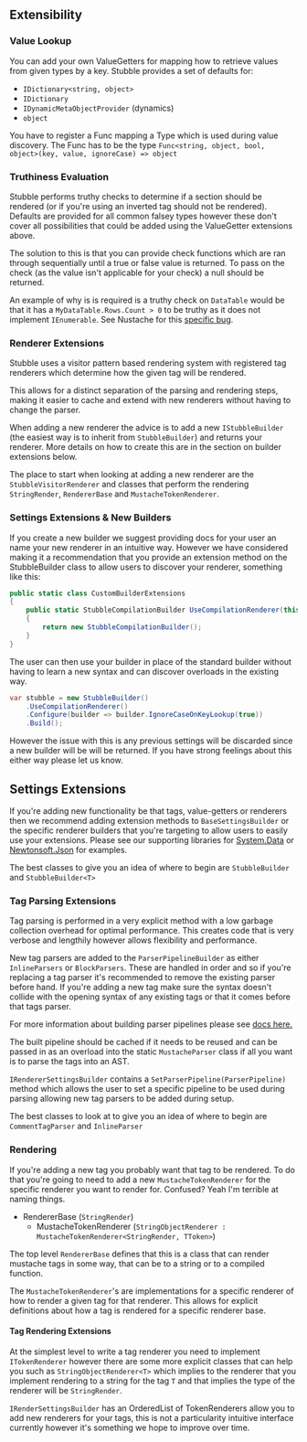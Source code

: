## Extensibility

### Value Lookup

You can add your own ValueGetters for mapping how to retrieve values from given types by a key. Stubble provides a set of defaults for:

* `IDictionary<string, object>`
* `IDictionary`
* `IDynamicMetaObjectProvider` (dynamics)
* `object`

You have to register a Func mapping a Type which is used during value discovery. The Func has to be the type `Func<string, object, bool, object>(key, value, ignoreCase) => object`

### Truthiness Evaluation

Stubble performs truthy checks to determine if a section should be rendered (or if you're using an inverted tag should not be rendered). Defaults are provided for all common falsey types however these don't cover all possibilities that could be added using the ValueGetter extensions above.

The solution to this is that you can provide check functions which are ran through sequentially until a true or false value is returned. To pass on the check (as the value isn't applicable for your check) a null should be returned.

An example of why is is required is a truthy check on `DataTable` would be that it has a `MyDataTable.Rows.Count > 0` to be truthy as it does not implement `IEnumerable`. See Nustache for this [specific bug](https://github.com/jdiamond/Nustache/issues/92).

### Renderer Extensions

Stubble uses a visitor pattern based rendering system with registered tag renderers which determine how the given tag will be rendered.

This allows for a distinct separation of the parsing and rendering steps, making it easier to cache and extend with new renderers without having to change the parser.

When adding a new renderer the advice is to add a new `IStubbleBuilder` (the easiest way is to inherit from `StubbleBuilder`) and returns your renderer.
More details on how to create this are in the section on builder extensions below.

The place to start when looking at adding a new renderer are the `StubbleVisitorRenderer` and classes that perform the rendering `StringRender`, `RendererBase` and `MustacheTokenRenderer`.

### Settings Extensions & New Builders

If you create a new builder we suggest providing docs for your user an name your new renderer in an intuitive way.
However we have considered making it a recommendation that you provide an extension method on the StubbleBuilder class to allow users to discover your renderer, something like this:

```c#
public static class CustomBuilderExtensions
{
    public static StubbleCompilationBuilder UseCompilationRenderer(this IStubbleBuilder<T> builder)
    {
        return new StubbleCompilationBuilder();
    }
}
```

The user can then use your builder in place of the standard builder without having to learn a new syntax and can discover overloads in the existing way.

```c#
var stubble = new StubbleBuilder()
    .UseCompilationRenderer()
    .Configure(builder => builder.IgnoreCaseOnKeyLookup(true))
    .Build();
```

However the issue with this is any previous settings will be discarded since a new builder will be will be returned.
If you have strong feelings about this either way please let us know.

## Settings Extensions

If you're adding new functionality be that tags, value-getters or renderers then we recommend adding extension methods to `BaseSettingsBuilder` or the specific renderer builders that you're targeting to allow users to easily use your extensions.
Please see our supporting libraries for [System.Data](https://github.com/StubbleOrg/Stubble.Extensions.SystemData) or [Newtonsoft.Json](https://github.com/StubbleOrg/Stubble.Extensions.JsonNet) for examples.

The best classes to give you an idea of where to begin are `StubbleBuilder` and `StubbleBuilder<T>`

### Tag Parsing Extensions

Tag parsing is performed in a very explicit method with a low garbage collection overhead for optimal performance. This creates code that is very verbose and lengthily however allows flexibility and performance.

New tag parsers are added to the `ParserPipelineBuilder` as either `InlineParsers` or `BlockParsers`.
These are handled in order and so if you're replacing a tag parser it's recommended to remove the existing parser before hand. If you're adding a new tag make sure the syntax doesn't collide with the opening syntax of any existing tags or that it comes before that tags parser.

For more information about building parser pipelines please see [docs here.](/docs/parser-pipelines)

The built pipeline should be cached if it needs to be reused and can be passed in as an overload into the static `MustacheParser` class if all you want is to parse the tags into an AST.

`IRendererSettingsBuilder` contains a `SetParserPipeline(ParserPipeline)` method which allows the user to set a specific pipeline to be used during parsing allowing new tag parsers to be added during setup.

The best classes to look at to give you an idea of where to begin are `CommentTagParser` and `InlineParser`

### Rendering

If you're adding a new tag you probably want that tag to be rendered. To do that you're going to need to add a new `MustacheTokenRenderer` for the specific renderer you want to render for. Confused? Yeah I'm terrible at naming things.

* RendererBase (`StringRender`)
  * MustacheTokenRenderer (`StringObjectRenderer : MustacheTokenRenderer<StringRender, TToken>`)

The top level `RendererBase` defines that this is a class that can render mustache tags in some way, that can be to a string or to a compiled function.

The `MustacheTokenRenderer`'s are implementations for a specific renderer of how to render a given tag for that renderer. This allows for explicit definitions about how a tag is rendered for a specific renderer base.

#### Tag Rendering Extensions

At the simplest level to write a tag renderer you need to implement `ITokenRenderer` however there are some more explicit classes that can help you such as `StringObjectRenderer<T>` which implies to the renderer that you implement rendering to a string for the tag `T` and that implies the type of the renderer will be `StringRender`.

`IRenderSettingsBuilder` has an OrderedList of TokenRenderers allow you to add new renderers for your tags, this is not a particularity intuitive interface currently however it's something we hope to improve over time.
